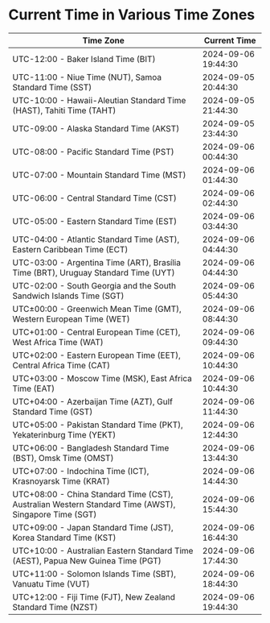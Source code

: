 # Current Time in Various Time Zones

| Time Zone | Current Time |
|-----------|--------------|
| UTC-12:00 - Baker Island Time (BIT) | 2024-09-06 19:44:30 |
| UTC-11:00 - Niue Time (NUT), Samoa Standard Time (SST) | 2024-09-05 20:44:30 |
| UTC-10:00 - Hawaii-Aleutian Standard Time (HAST), Tahiti Time (TAHT) | 2024-09-05 21:44:30 |
| UTC-09:00 - Alaska Standard Time (AKST) | 2024-09-05 23:44:30 |
| UTC-08:00 - Pacific Standard Time (PST) | 2024-09-06 00:44:30 |
| UTC-07:00 - Mountain Standard Time (MST) | 2024-09-06 01:44:30 |
| UTC-06:00 - Central Standard Time (CST) | 2024-09-06 02:44:30 |
| UTC-05:00 - Eastern Standard Time (EST) | 2024-09-06 03:44:30 |
| UTC-04:00 - Atlantic Standard Time (AST), Eastern Caribbean Time (ECT) | 2024-09-06 04:44:30 |
| UTC-03:00 - Argentina Time (ART), Brasília Time (BRT), Uruguay Standard Time (UYT) | 2024-09-06 04:44:30 |
| UTC-02:00 - South Georgia and the South Sandwich Islands Time (SGT) | 2024-09-06 05:44:30 |
| UTC±00:00 - Greenwich Mean Time (GMT), Western European Time (WET) | 2024-09-06 08:44:30 |
| UTC+01:00 - Central European Time (CET), West Africa Time (WAT) | 2024-09-06 09:44:30 |
| UTC+02:00 - Eastern European Time (EET), Central Africa Time (CAT) | 2024-09-06 10:44:30 |
| UTC+03:00 - Moscow Time (MSK), East Africa Time (EAT) | 2024-09-06 10:44:30 |
| UTC+04:00 - Azerbaijan Time (AZT), Gulf Standard Time (GST) | 2024-09-06 11:44:30 |
| UTC+05:00 - Pakistan Standard Time (PKT), Yekaterinburg Time (YEKT) | 2024-09-06 12:44:30 |
| UTC+06:00 - Bangladesh Standard Time (BST), Omsk Time (OMST) | 2024-09-06 13:44:30 |
| UTC+07:00 - Indochina Time (ICT), Krasnoyarsk Time (KRAT) | 2024-09-06 14:44:30 |
| UTC+08:00 - China Standard Time (CST), Australian Western Standard Time (AWST), Singapore Time (SGT) | 2024-09-06 15:44:30 |
| UTC+09:00 - Japan Standard Time (JST), Korea Standard Time (KST) | 2024-09-06 16:44:30 |
| UTC+10:00 - Australian Eastern Standard Time (AEST), Papua New Guinea Time (PGT) | 2024-09-06 17:44:30 |
| UTC+11:00 - Solomon Islands Time (SBT), Vanuatu Time (VUT) | 2024-09-06 18:44:30 |
| UTC+12:00 - Fiji Time (FJT), New Zealand Standard Time (NZST) | 2024-09-06 19:44:30 |

